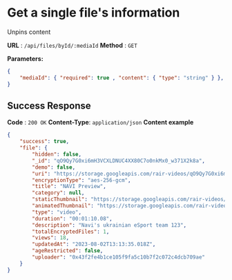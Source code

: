 # Get a single file's information 
Unpins content

**URL** : `/api/files/byId/:mediaId`
**Method** : `GET`

**Parameters:**
```json
{
    "mediaId": { "required": true , "content": { "type": "string" } },
}
```

## Success Response
**Code** : `200 OK`
**Content-Type**: `application/json`
**Content example**
```json
{
    "success": true,
    "file": {
        "hidden": false,
        "_id": "qO9Qy7G0xi6mH3VCXLDNUC4XX80C7o0nkMx0_w371X2k8a",
        "demo": false,
        "uri": "https://storage.googleapis.com/rair-videos/qO9Qy7G0xi6mH3VCXLDNUC4XX80C7o0nkMx0_w371X2k8a",
        "encryptionType": "aes-256-gcm",
        "title": "NAVI Preview",
        "category": null,
        "staticThumbnail": "https://storage.googleapis.com/rair-videos/qO9Qy7G0xi6mH3VCXLDNUC4XX80C7o0nkMx0_w371X2k8a/thumbnail.webp",
        "animatedThumbnail": "https://storage.googleapis.com/rair-videos/qO9Qy7G0xi6mH3VCXLDNUC4XX80C7o0nkMx0_w371X2k8a/thumbnail.gif",
        "type": "video",
        "duration": "00:01:10.08",
        "description": "Navi's ukrainian eSport team 123",
        "totalEncryptedFiles": 1,
        "views": 18,
        "updatedAt": "2023-08-02T13:13:35.018Z",
        "ageRestricted": false,
        "uploader": "0x43f2fe4b1ce105f9fa5c10b7f2c072c4dcb709ae"
    }
}
```
